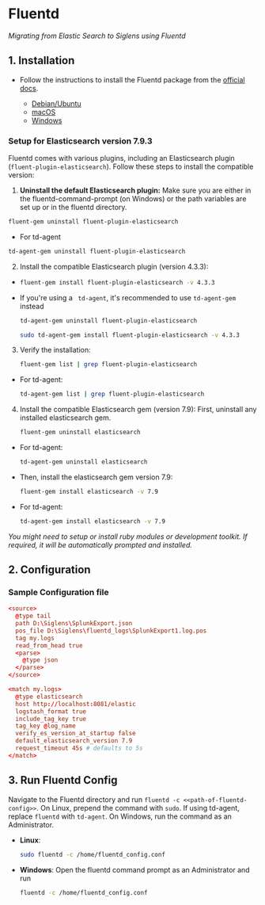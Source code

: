 # Fluentd

*Migrating from Elastic Search to Siglens using Fluentd*

## 1. Installation

- Follow the instructions to install the Fluentd package from the [official docs](https://docs.fluentd.org/installation).

    - [Debian/Ubuntu](https://docs.fluentd.org/installation/install-by-deb#installing-fluent-package)
    - [macOS](https://docs.fluentd.org/installation/obsolete-installation/treasure-agent-v4-installation/install-by-dmg-td-agent-v4)
    - [Windows](https://docs.fluentd.org/installation/install-by-msi)

### Setup for Elasticsearch version 7.9.3

Fluentd comes with various plugins, including an Elasticsearch plugin (`fluent-plugin-elasticsearch`). Follow these steps to install the compatible version:

1. **Uninstall the default Elasticsearch plugin:** Make sure you are either in the fluentd-command-prompt (on Windows) or the path variables are set up or in the fluentd directory.

  ```bash
  fluent-gem uninstall fluent-plugin-elasticsearch
  ```
  - For td-agent
  ```bash
  td-agent-gem uninstall fluent-plugin-elasticsearch
  ```
2. Install the compatible Elasticsearch plugin (version 4.3.3):

- ```bash
  fluent-gem install fluent-plugin-elasticsearch -v 4.3.3
  ```
- If you're using a ` td-agent`, it's recommended to use `td-agent-gem` instead

  ```bash
  td-agent-gem uninstall fluent-plugin-elasticsearch
  ```
  ```bash
  sudo td-agent-gem install fluent-plugin-elasticsearch -v 4.3.3
  ```

3. Verify the installation:

    ```bash
    fluent-gem list | grep fluent-plugin-elasticsearch
    ```
  - For td-agent: 
    ```bash
    td-agent-gem list | grep fluent-plugin-elasticsearch
    ```

4. Install the compatible Elasticsearch gem (version 7.9): First, uninstall any installed elasticsearch gem.

    ```bash
    fluent-gem uninstall elasticsearch
    ```
  - For td-agent: 
    ```bash
    td-agent-gem uninstall elasticsearch
    ```

- Then, install the elasticsearch gem version 7.9:

    ```bash
    fluent-gem install elasticsearch -v 7.9
    ```

- For td-agent:
    ```bash
    td-agent-gem install elasticsearch -v 7.9
    ```

_You might need to setup or install ruby modules or development toolkit. If required, it will be automatically prompted and installed._

## 2. Configuration

### Sample Configuration file

```conf
<source>
  @type tail
  path D:\Siglens\SplunkExport.json
  pos_file D:\Siglens\fluentd_logs\SplunkExport1.log.pos
  tag my.logs
  read_from_head true
  <parse>
    @type json
  </parse>
</source>

<match my.logs>
  @type elasticsearch
  host http://localhost:8081/elastic
  logstash_format true
  include_tag_key true
  tag_key @log_name
  verify_es_version_at_startup false
  default_elasticsearch_version 7.9
  request_timeout 45s # defaults to 5s
</match>
```

## 3. Run Fluentd Config

Navigate to the Fluentd directory and run `fluentd -c <<path-of-fluentd-config>>`. On Linux, prepend the command with `sudo`. If using td-agent, replace `fluentd` with `td-agent`. On Windows, run the command as an Administrator.

- **Linux**: 
    ```bash
    sudo fluentd -c /home/fluentd_config.conf
    ```
- **Windows**: Open the fluentd command prompt as an Administrator and run 
  ```bash
  fluentd -c /home/fluentd_config.conf
  ```